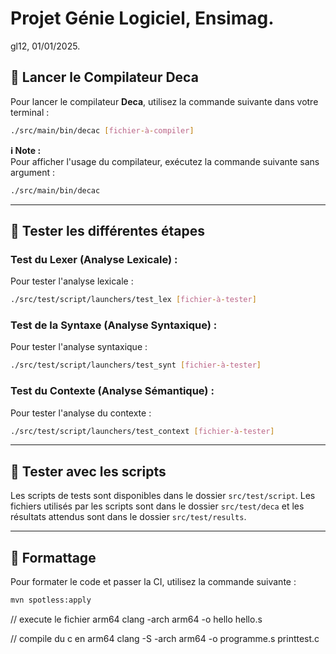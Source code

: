 # Projet Génie Logiciel, Ensimag.
gl12, 01/01/2025.

## 🚀 Lancer le Compilateur Deca

Pour lancer le compilateur **Deca**, utilisez la commande suivante dans votre terminal :  

```bash
./src/main/bin/decac [fichier-à-compiler]
```
**ℹ️ Note :**  
Pour afficher l'usage du compilateur, exécutez la commande suivante sans argument :  
```bash
./src/main/bin/decac
```

---

## 🧪 Tester les différentes étapes

### **Test du Lexer (Analyse Lexicale) :**  
Pour tester l'analyse lexicale :  
```bash
./src/test/script/launchers/test_lex [fichier-à-tester]
```
### **Test de la Syntaxe (Analyse Syntaxique) :**  
Pour tester l'analyse syntaxique :
```bash
./src/test/script/launchers/test_synt [fichier-à-tester]
```
### **Test du Contexte (Analyse Sémantique) :**
Pour tester l'analyse du contexte :
```bash
./src/test/script/launchers/test_context [fichier-à-tester]
```

---

## 🧪 Tester avec les scripts

Les scripts de tests sont disponibles dans le dossier `src/test/script`.
Les fichiers utilisés par les scripts sont dans le dossier `src/test/deca` et les résultats attendus sont dans le dossier `src/test/results`.

---

## 🎨 Formattage

Pour formater le code et passer la CI, utilisez la commande suivante :  
```bash
mvn spotless:apply 
```




// execute le fichier arm64
clang -arch arm64 -o hello hello.s

// compile du c en arm64
clang -S -arch arm64 -o programme.s printtest.c